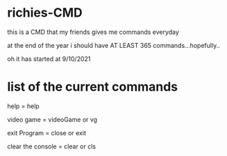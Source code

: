 # richies-CMD
this is a CMD that my friends gives me commands everyday

at the end of the year i should have AT LEAST 365 commands...hopefully..

oh it has started at 9/10/2021

# list of the current commands

help = help

video game = videoGame or vg

exit Program = close or exit

clear the console = clear or cls
